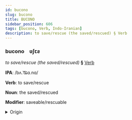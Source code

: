 ```yaml
---
id: bucono
slug: bucono
title: BUCONO
sidebar_position: 606
tags: [bucono, Verb, Indo-Iranian]
description: to save/rescue (the saved/rescued) § Verb
---
```


### bucono&emsp;<span kind="abugida">ʋʃꞇƨ</span>

*to save/rescue (the saved/rescued)* **§** [Verb](../../tags/Verb)

**IPA**: /bʌ.ˈt͡ɕɑ.nɑ/

**Verb**: to save/rescue

**Noun**: the saved/rescued

**Modifier**: saveable/rescuable

<details>
    <summary>Origin</summary>
    Hindi बचाना bacānā /bə.t͡ʃɑː.nɑː/<br/>
    <em>Indo-Iranian Language Family</em>
</details>